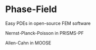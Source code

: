 # Phase-Field
Easy PDEs in open-source FEM software

Nernst-Planck-Poisson in PRISMS-PF

Allen-Cahn in MOOSE
